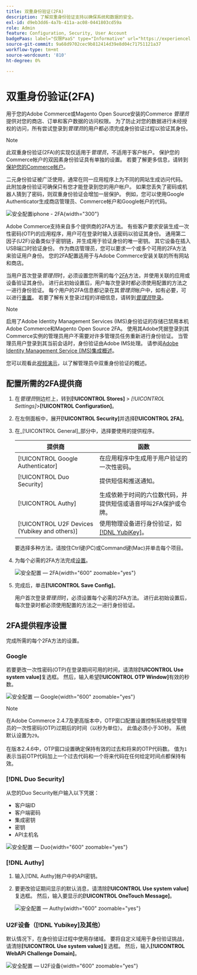```yaml
---
title: 双重身份验证(2FA)
description: 了解双重身份验证支持以确保系统和数据的安全。
exl-id: d9eb3dd6-4a7b-411a-ac08-0441803cd59a
role: Admin
feature: Configuration, Security, User Account
badgePaas: label="仅限PaaS" type="Informative" url="https://experienceleague.adobe.com/en/docs/commerce/user-guides/product-solutions" tooltip="仅适用于云项目(Adobe管理的PaaS基础架构)和内部部署项目上的Adobe Commerce 。"
source-git-commit: 9a68d9702cec9b812414d39e8d04c71751121a37
workflow-type: tm+mt
source-wordcount: '810'
ht-degree: 0%

---
```


# 双重身份验证(2FA)

用于您的Adobe Commerce或Magento Open Source安装的Commerce _管理员_&#x200B;提供对您的商店、订单和客户数据的访问权限。 为了防止对您的数据进行未经授权的访问，所有尝试登录到&#x200B;_管理员_&#x200B;的用户都必须完成身份验证过程以验证其身份。

>[!NOTE]
>
>此双重身份验证(2FA)的实现仅适用于&#x200B;_管理员_，不适用于客户帐户。 保护您的Commerce帐户的双因素身份验证具有单独的设置。 若要了解更多信息，请转到[保护您的Commerce帐户](../getting-started/commerce-account-secure.md)。

二元身份验证被广泛使用，通常在同一应用程序上为不同的网站生成访问代码。 此附加身份验证可确保只有您才能登录到您的用户帐户。 如果您丢失了密码或机器人猜到了密码，则双重身份验证会增加一层保护。 例如，您可以使用Google Authenticator生成商店管理员、Commerce帐户和Google帐户的代码。

![安全配置iphone - 2FA](./assets/google-authenticator-iphone.png){width="300"}

Adobe Commerce支持来自多个提供商的2FA方法。 有些客户要求安装生成一次性密码(OTP)的应用程序，用户可在登录时输入该密码以验证其身份。 通用第二因子(U2F)设备类似于密钥链，并生成用于验证身份的唯一密钥。 其它设备在插入USB端口时验证身份。 作为商店管理员，您可以要求一个或多个可用的2FA方法来验证用户身份。 您的2FA配置适用于与Adobe Commerce安装关联的所有网站和商店。

当用户首次登录&#x200B;_管理员_&#x200B;时，必须设置您所需的每个[2FA](../configuration-reference/security/2fa.md)方法，并使用关联的应用或设备验证其身份。 进行此初始设置后，用户每次登录时都必须使用配置的方法之一进行身份验证。 每个用户的2FA信息都记录在其&#x200B;_管理员_&#x200B;帐户中，如有必要，可以进行[重置](security-two-factor-authentication-manage.md)。 若要了解有关登录过程的详细信息，请转到&#x200B;[_管理员_&#x200B;登录](../getting-started/admin-signin.md)。

>[!NOTE]
>
>启用了Adobe Identity Management Services (IMS)身份验证的存储已禁用本机Adobe Commerce和Magento Open Source 2FA。 使用其Adobe凭据登录到其Commerce实例的管理员用户不需要对许多管理员任务重新进行身份验证。 当管理员用户登录到其当前会话时，身份验证由Adobe IMS处理。 请参阅[Adobe Identity Management Service (IMS)集成概述](https://experienceleague.adobe.com/docs/commerce-admin/start/admin/ims/adobe-ims-integration-overview.html)。

您可以观看此[视频演示](https://video.tv.adobe.com/v/339104?quality=12&learn=on)，以了解管理员中双重身份验证的概述。

## 配置所需的2FA提供商

1. 在&#x200B;_管理员_&#x200B;侧边栏上，转到&#x200B;**[!UICONTROL Stores]** > _[!UICONTROL Settings]_>**[!UICONTROL Configuration]**。

1. 在左侧面板中，展开&#x200B;**[!UICONTROL Security]**&#x200B;并选择&#x200B;**[!UICONTROL 2FA]**。

1. 在&#x200B;_[!UICONTROL General]_部分中，选择要使用的提供程序。

   | 提供商 | 函数 |
   |--- |--- |
   | [!UICONTROL Google Authenticator] | 在应用程序中生成用于用户验证的一次性密码。 |
   | [!UICONTROL Duo Security] | 提供短信和推送通知。 |
   | [!UICONTROL Authy] | 生成依赖于时间的六位数代码，并提供短信或语音呼叫2FA保护或令牌。 |
   | [!UICONTROL U2F Devices (Yubikey and others)] | 使用物理设备进行身份验证，如[[!DNL YubiKey]](https://www.yubico.com/)。 |

   要选择多种方法，请按住Ctrl键(PC)或Command键(Mac)并单击每个项目。

1. 为每个必需的2FA方法完成[设置](../configuration-reference/security/2fa.md)。

   ![安全配置 — 2FA](../configuration-reference/security/assets/2fa-general.png){width="600" zoomable="yes"}

1. 完成后，单击&#x200B;**[!UICONTROL Save Config]**。

   用户首次登录&#x200B;_管理员_&#x200B;时，必须设置每个必需的2FA方法。 进行此初始设置后，每次登录时都必须使用配置的方法之一进行身份验证。

## 2FA提供程序设置

完成所需的每个2FA方法的设置。

### Google

若要更改一次性密码(OTP)在登录期间可用的时间，请清除&#x200B;**[!UICONTROL Use system value]**&#x200B;复选框。 然后，输入希望&#x200B;**[!UICONTROL OTP Window]**&#x200B;有效的秒数。

![安全配置 — Google](../configuration-reference/security/assets/2fa-google.png){width="600" zoomable="yes"}

>[!NOTE]
>
>在Adobe Commerce 2.4.7及更高版本中，OTP窗口配置设置控制系统接受管理员的一次性密码(OTP)过期后的时间（以秒为单位）。 此值必须小于30秒。 系统默认设置为`29`。<br><br>在版本2.4.6中，OTP窗口设置确定保持有效的过去和将来的OTP代码数。 值为`1`表示当前OTP代码加上一个过去代码和一个将来代码在任何给定时间点都保持有效。

### [!DNL Duo Security]

从您的Duo Security帐户输入以下凭据：

- 客户端ID
- 客户端密码
- 集成密钥
- 密钥
- API主机名

![安全配置 — Duo](../configuration-reference/security/assets/2fa-duo-security.png){width="600" zoomable="yes"}

### [!DNL Authy]

1. 输入[!DNL Authy]帐户中的API密钥。

1. 要更改验证期间显示的默认消息，请清除&#x200B;**[!UICONTROL Use system value]**&#x200B;复选框。 然后，输入要显示的&#x200B;**[!UICONTROL OneTouch Message]**。

   ![安全配置 — Authy](../configuration-reference/security/assets/2fa-authy.png){width="600" zoomable="yes"}

### U2F设备（[!DNL Yubikey]及其他）

默认情况下，在身份验证过程中使用存储域。 要将自定义域用于身份验证挑战，请清除&#x200B;**[!UICONTROL Use system value]**&#x200B;复选框。 然后，输入&#x200B;**[!UICONTROL WebAPi Challenge Domain]**。

![安全配置 — U2F设备](../configuration-reference/security/assets/2fa-u2f-key.png){width="600" zoomable="yes"}
